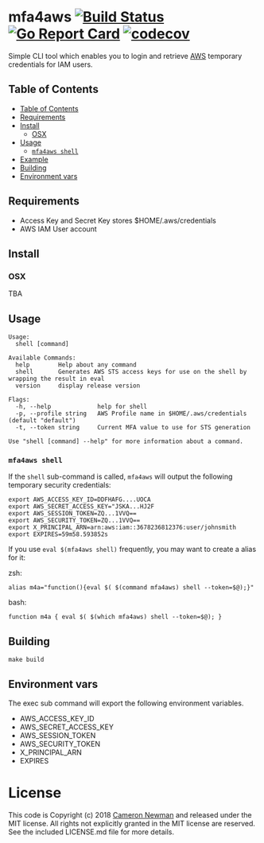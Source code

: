 # mfa4aws [![Build Status](https://travis-ci.org/cameronnewman/mfa4aws.svg?branch=master)](https://travis-ci.org/cameronnewman/mfa4aws) [![Go Report Card](https://goreportcard.com/badge/github.com/cameronnewman/mfa4aws)](https://goreportcard.com/report/github.com/cameronnewman/mfa4aws) [![codecov](https://codecov.io/gh/cameronnewman/mfa4aws/branch/master/graph/badge.svg)](https://codecov.io/gh/cameronnewman/mfa4aws)

Simple CLI tool which enables you to login and retrieve [AWS](https://aws.amazon.com/) temporary credentials  for IAM users.

## Table of Contents

- [Table of Contents](#table-of-contents)
- [Requirements](#requirements)
- [Install](#install)
    - [OSX](#osx)
- [Usage](#usage)
    - [`mfa4aws shell`](#mfa4aws-shell)
- [Example](#example)
- [Building](#building)
- [Environment vars](#environment-vars)

## Requirements

* Access Key and Secret Key stores $HOME/.aws/credentials
* AWS IAM User account

## Install

### OSX

TBA

## Usage

```
Usage:
  shell [command]

Available Commands:
  help        Help about any command
  shell       Generates AWS STS access keys for use on the shell by wrapping the result in eval
  version     display release version

Flags:
  -h, --help             help for shell
  -p, --profile string   AWS Profile name in $HOME/.aws/credentials (default "default")
  -t, --token string     Current MFA value to use for STS generation

Use "shell [command] --help" for more information about a command.
```


### `mfa4aws shell`

If the `shell` sub-command is called, `mfa4aws` will output the following temporary security credentials:
```
export AWS_ACCESS_KEY_ID=DDFHAFG....UOCA
export AWS_SECRET_ACCESS_KEY="JSKA...HJ2F
export AWS_SESSION_TOKEN=ZQ...1VVQ==
export AWS_SECURITY_TOKEN=ZQ...1VVQ==
export X_PRINCIPAL_ARN=arn:aws:iam::3678236812376:user/johnsmith
export EXPIRES=59m58.593852s
```

If you use `eval $(mfa4aws shell)` frequently, you may want to create a alias for it:

zsh:
```
alias m4a="function(){eval $( $(command mfa4aws) shell --token=$@);}"
```

bash:
```
function m4a { eval $( $(which mfa4aws) shell --token=$@); }
```


## Building

```
make build
```

## Environment vars

The exec sub command will export the following environment variables.

* AWS_ACCESS_KEY_ID
* AWS_SECRET_ACCESS_KEY
* AWS_SESSION_TOKEN
* AWS_SECURITY_TOKEN
* X_PRINCIPAL_ARN
* EXPIRES

# License

This code is Copyright (c) 2018 [Cameron Newman](https://cameron.newman.io) and released under the MIT license. All rights not explicitly granted in the MIT license are reserved. See the included LICENSE.md file for more details.
